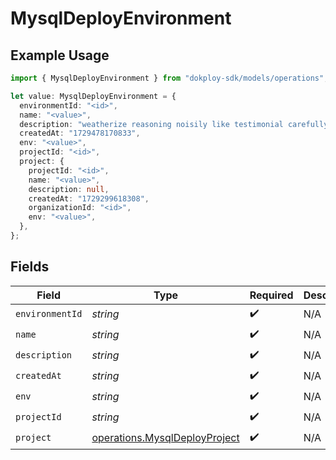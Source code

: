 # MysqlDeployEnvironment

## Example Usage

```typescript
import { MysqlDeployEnvironment } from "dokploy-sdk/models/operations";

let value: MysqlDeployEnvironment = {
  environmentId: "<id>",
  name: "<value>",
  description: "weatherize reasoning noisily like testimonial carefully yum",
  createdAt: "1729478170833",
  env: "<value>",
  projectId: "<id>",
  project: {
    projectId: "<id>",
    name: "<value>",
    description: null,
    createdAt: "1729299618308",
    organizationId: "<id>",
    env: "<value>",
  },
};
```

## Fields

| Field                                                                          | Type                                                                           | Required                                                                       | Description                                                                    |
| ------------------------------------------------------------------------------ | ------------------------------------------------------------------------------ | ------------------------------------------------------------------------------ | ------------------------------------------------------------------------------ |
| `environmentId`                                                                | *string*                                                                       | :heavy_check_mark:                                                             | N/A                                                                            |
| `name`                                                                         | *string*                                                                       | :heavy_check_mark:                                                             | N/A                                                                            |
| `description`                                                                  | *string*                                                                       | :heavy_check_mark:                                                             | N/A                                                                            |
| `createdAt`                                                                    | *string*                                                                       | :heavy_check_mark:                                                             | N/A                                                                            |
| `env`                                                                          | *string*                                                                       | :heavy_check_mark:                                                             | N/A                                                                            |
| `projectId`                                                                    | *string*                                                                       | :heavy_check_mark:                                                             | N/A                                                                            |
| `project`                                                                      | [operations.MysqlDeployProject](../../models/operations/mysqldeployproject.md) | :heavy_check_mark:                                                             | N/A                                                                            |